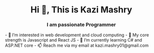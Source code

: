 <h1 align="center">Hi 👋, This is Kazi Mashry</h1>
<h3 align="center">I am passionate Programmer</h3>
- 👀 I’m interested in web development and cloud computing
- 💪 My core strength is Javascript and React JS
- 🌱 I’m currently learning C# and ASP.NET core
- 📫 Reach me via my email at kazi.mashry01@gmail.com

<!---
kaziMashry/kaziMashry is a ✨ special ✨ repository because its `README.md` (this file) appears on your GitHub profile.
You can click the Preview link to take a look at your changes.
--->
